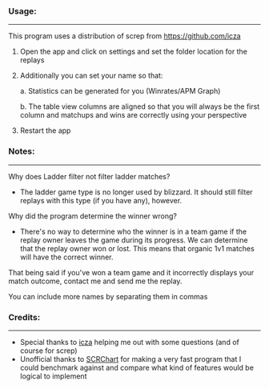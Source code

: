 ### Usage:
---
This program uses a distribution of screp from  https://github.com/icza

1. Open the app and click on settings and set the folder location for the replays
2. Additionally you can set your name so that:

	a. Statistics can be generated for you (Winrates/APM Graph)

	b. The table view columns are aligned so that you will always be the first column and matchups and wins are correctly using your perspective
	
3. Restart the app

### Notes:
----
Why does Ladder filter not filter ladder matches?

* The ladder game type is no longer used by blizzard. It should still filter replays with this type (if you have any), however.

Why did the program determine the winner wrong?
* There's no way to determine who the winner is in a team game if the replay owner leaves the game during its progress. We can determine that the replay owner won or lost. This means that organic 1v1 matches will have the correct winner.

That being said if you've won a team game and it incorrectly displays your match outcome, contact me and send me the replay.

You can include more names by separating them in commas

### Credits:
---
* Special thanks to [icza](https://github.com/icza/) helping me out with some questions (and of course for screp)
* Unofficial thanks to [SCRChart](https://www.scrchart.com/) for making a very fast program that I could benchmark against
and compare what kind of features would be logical to implement